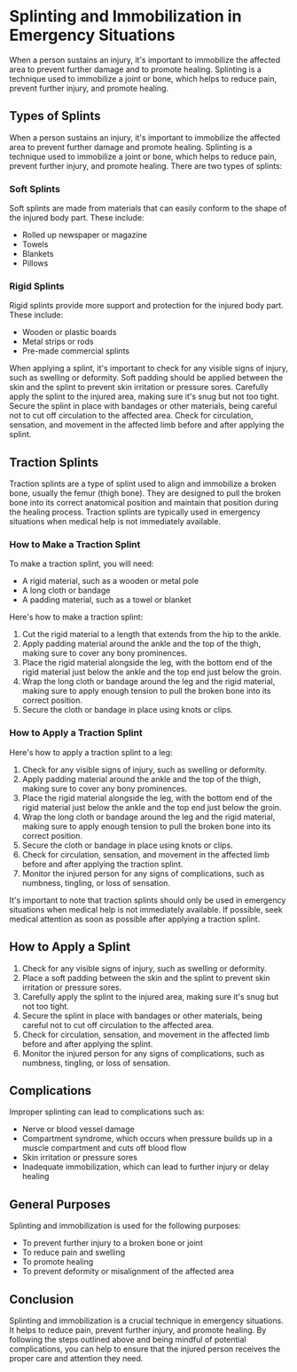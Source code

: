 # Splinting and Immobilization in Emergency Situations

When a person sustains an injury, it's important to immobilize the affected area to prevent further damage and to promote healing. Splinting is a technique used to immobilize a joint or bone, which helps to reduce pain, prevent further injury, and promote healing.

## Types of Splints

When a person sustains an injury, it's important to immobilize the affected area to prevent further damage and promote healing. Splinting is a technique used to immobilize a joint or bone, which helps to reduce pain, prevent further injury, and promote healing. There are two types of splints:

### Soft Splints
Soft splints are made from materials that can easily conform to the shape of the injured body part. These include:

- Rolled up newspaper or magazine
- Towels
- Blankets
- Pillows

### Rigid Splints
Rigid splints provide more support and protection for the injured body part. These include:

- Wooden or plastic boards
- Metal strips or rods
- Pre-made commercial splints

When applying a splint, it's important to check for any visible signs of injury, such as swelling or deformity. Soft padding should be applied between the skin and the splint to prevent skin irritation or pressure sores. Carefully apply the splint to the injured area, making sure it's snug but not too tight. Secure the splint in place with bandages or other materials, being careful not to cut off circulation to the affected area. Check for circulation, sensation, and movement in the affected limb before and after applying the splint.

## Traction Splints

Traction splints are a type of splint used to align and immobilize a broken bone, usually the femur (thigh bone). They are designed to pull the broken bone into its correct anatomical position and maintain that position during the healing process. Traction splints are typically used in emergency situations when medical help is not immediately available.

### How to Make a Traction Splint

To make a traction splint, you will need:

- A rigid material, such as a wooden or metal pole
- A long cloth or bandage
- A padding material, such as a towel or blanket

Here's how to make a traction splint:

1. Cut the rigid material to a length that extends from the hip to the ankle.
2. Apply padding material around the ankle and the top of the thigh, making sure to cover any bony prominences.
3. Place the rigid material alongside the leg, with the bottom end of the rigid material just below the ankle and the top end just below the groin.
4. Wrap the long cloth or bandage around the leg and the rigid material, making sure to apply enough tension to pull the broken bone into its correct position.
5. Secure the cloth or bandage in place using knots or clips.

### How to Apply a Traction Splint

Here's how to apply a traction splint to a leg:

1. Check for any visible signs of injury, such as swelling or deformity.
2. Apply padding material around the ankle and the top of the thigh, making sure to cover any bony prominences.
3. Place the rigid material alongside the leg, with the bottom end of the rigid material just below the ankle and the top end just below the groin.
4. Wrap the long cloth or bandage around the leg and the rigid material, making sure to apply enough tension to pull the broken bone into its correct position.
5. Secure the cloth or bandage in place using knots or clips.
6. Check for circulation, sensation, and movement in the affected limb before and after applying the traction splint.
7. Monitor the injured person for any signs of complications, such as numbness, tingling, or loss of sensation.

It's important to note that traction splints should only be used in emergency situations when medical help is not immediately available. If possible, seek medical attention as soon as possible after applying a traction splint.


## How to Apply a Splint

1. Check for any visible signs of injury, such as swelling or deformity.
2. Place a soft padding between the skin and the splint to prevent skin irritation or pressure sores.
3. Carefully apply the splint to the injured area, making sure it's snug but not too tight.
4. Secure the splint in place with bandages or other materials, being careful not to cut off circulation to the affected area.
5. Check for circulation, sensation, and movement in the affected limb before and after applying the splint.
6. Monitor the injured person for any signs of complications, such as numbness, tingling, or loss of sensation.

## Complications

Improper splinting can lead to complications such as:

- Nerve or blood vessel damage
- Compartment syndrome, which occurs when pressure builds up in a muscle compartment and cuts off blood flow
- Skin irritation or pressure sores
- Inadequate immobilization, which can lead to further injury or delay healing

## General Purposes

Splinting and immobilization is used for the following purposes:

- To prevent further injury to a broken bone or joint
- To reduce pain and swelling
- To promote healing
- To prevent deformity or misalignment of the affected area

## Conclusion

Splinting and immobilization is a crucial technique in emergency situations. It helps to reduce pain, prevent further injury, and promote healing. By following the steps outlined above and being mindful of potential complications, you can help to ensure that the injured person receives the proper care and attention they need.
